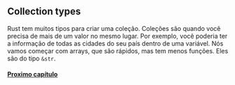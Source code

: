 ## Collection types

Rust tem muitos tipos para criar uma coleção. Coleções são quando você precisa de mais de um valor no mesmo lugar. Por exemplo, você poderia ter a informação de todas as cidades do seu país dentro de uma variável. Nós vamos começar com arrays, que são rápidos, mas tem menos funções. Eles são do tipo `&str`.

#### [Proximo capítulo](https://github.com/justjapann/easy_rust_ptbr/blob/main/part1/arrays/arrays.md)
